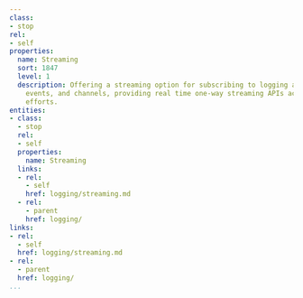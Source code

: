 ```yaml
---
class:
- stop
rel:
- self
properties:
  name: Streaming
  sort: 1847
  level: 1
  description: Offering a streaming option for subscribing to logging activities,
    events, and channels, providing real time one-way streaming APIs across logging
    efforts.
entities:
- class:
  - stop
  rel:
  - self
  properties:
    name: Streaming
  links:
  - rel:
    - self
    href: logging/streaming.md
  - rel:
    - parent
    href: logging/
links:
- rel:
  - self
  href: logging/streaming.md
- rel:
  - parent
  href: logging/
...
```


